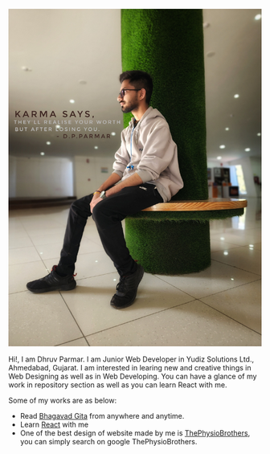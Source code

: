 ![Dhruv Parmar](https://github.com/dhruvparmar2310/dhruvparmar2310/blob/main/20230114_150204-01.jpeg)

Hi!, I am Dhruv Parmar. I am Junior Web Developer in Yudiz Solutions Ltd., Ahmedabad, Gujarat. I am interested in learing new and creative things in Web Designing as well as in Web Developing. You can have a glance of my work in repository section as well as you can learn React with me.

Some of my works are as below:
- Read [Bhagavad Gita](https://github.com/dhruvparmar2310/BhagavadGita) from anywhere and anytime.
- Learn [React](https://github.com/dhruvparmar2310/React) with me
- One of the best design of website made by me is [ThePhysioBrothers](https://github.com/dhruvparmar2310/thephysiobrothers), you can simply search on google ThePhysioBrothers.

<!---
dhruvparmar2310/dhruvparmar2310 is a ✨ special ✨ repository because its `README.md` (this file) appears on your GitHub profile.
You can click the Preview link to take a look at your changes.
--->

